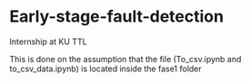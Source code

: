 # Early-stage-fault-detection
Internship at KU TTL

This is done on the assumption that the file (To_csv.ipynb and to_csv_data.ipynb) is located inside the fase1 folder
